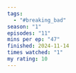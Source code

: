 ```yaml
---
tags:
  - "#breaking_bad"
season: "1"
episodes: "11"
mins per ep: "47"
finished: 2024-11-14
times watched: "1"
my rating: 10
---
```

